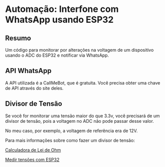 # Automação: Interfone com WhatsApp usando ESP32

## Resumo

Um código para monitorar por alterações na voltagem de um dispositivo usando o ADC do ESP32 e notificar via WhatsApp.

## API WhatsApp

A API utilizada é a CallMeBot, que é gratuita. Você precisa obter uma chave de API através do site deles.

## Divisor de Tensão

Se você for monitorar uma tensão maior do que 3.3v, você precisará de um divisor de tensão, pois a voltagem no ADC não pode passar desse valor. 

No meu caso, por exemplo, a voltagem de referência era de 12V.

Para mais informações sobre como fazer um divisor de tensão:

[Calculadora de Lei de Ohm](https://ohmslawcalculator.com/voltage-divider-calculator)

[Medir tensões com ESP32](https://www.youtube.com/watch?v=S34R4zg03uE&ab_channel=G6EJD-David)